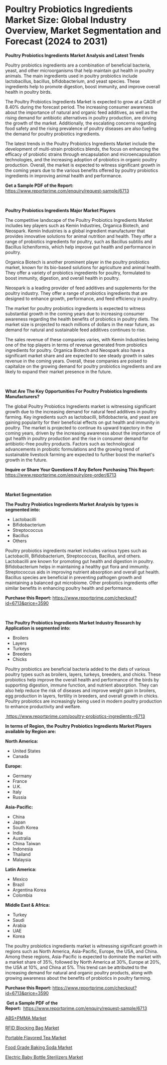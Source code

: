 <p><h1>Poultry Probiotics Ingredients Market Size: Global Industry Overview, Market Segmentation and Forecast (2024 to 2031)</h1></p><p><strong>Poultry Probiotics Ingredients Market Analysis and Latest Trends</strong></p>
<p><p>Poultry probiotics ingredients are a combination of beneficial bacteria, yeast, and other microorganisms that help maintain gut health in poultry animals. The main ingredients used in poultry probiotics include lactobacillus, bacillus, bifidobacterium, and yeast species. These ingredients help to promote digestion, boost immunity, and improve overall health in poultry birds.</p><p>The Poultry Probiotics Ingredients Market is expected to grow at a CAGR of 8.40% during the forecast period. The increasing consumer awareness about the importance of natural and organic feed additives, as well as the rising demand for antibiotic alternatives in poultry production, are driving the growth of the market. Additionally, the escalating concerns regarding food safety and the rising prevalence of poultry diseases are also fueling the demand for poultry probiotics ingredients.</p><p>The latest trends in the Poultry Probiotics Ingredients Market include the development of multi-strain probiotics blends, the focus on enhancing the efficacy of probiotic strains through encapsulation and microencapsulation technologies, and the increasing adoption of probiotics in organic poultry production. Overall, the market is expected to witness significant growth in the coming years due to the various benefits offered by poultry probiotics ingredients in improving animal health and performance.</p></p>
<p><strong>Get a Sample PDF of the Report:&nbsp;</strong> <a href="https://www.reportprime.com/enquiry/request-sample/6713">https://www.reportprime.com/enquiry/request-sample/6713</a></p>
<p>&nbsp;</p>
<p><strong>Poultry Probiotics Ingredients Major Market Players</strong></p>
<p><p>The competitive landscape of the Poultry Probiotics Ingredients Market includes key players such as Kemin Industries, Organica Biotech, and Neospark. Kemin Industries is a global ingredient manufacturer that provides innovative solutions for animal nutrition and health. They offer a range of probiotics ingredients for poultry, such as Bacillus subtilis and Bacillus licheniformis, which help improve gut health and performance in poultry.</p><p>Organica Biotech is another prominent player in the poultry probiotics market, known for its bio-based solutions for agriculture and animal health. They offer a variety of probiotics ingredients for poultry, formulated to boost immunity, digestion, and overall health in poultry.</p><p>Neospark is a leading provider of feed additives and supplements for the poultry industry. They offer a range of probiotics ingredients that are designed to enhance growth, performance, and feed efficiency in poultry.</p><p>The market for poultry probiotics ingredients is expected to witness substantial growth in the coming years due to increasing consumer awareness regarding the health benefits of probiotics in poultry diets. The market size is projected to reach millions of dollars in the near future, as demand for natural and sustainable feed additives continues to rise.</p><p>The sales revenue of these companies varies, with Kemin Industries being one of the top players in terms of revenue generated from probiotics ingredients for poultry. Organica Biotech and Neospark also have a significant market share and are expected to see steady growth in sales revenue in the coming years. Overall, these companies are poised to capitalize on the growing demand for poultry probiotics ingredients and are likely to expand their market presence in the future.</p></p>
<p>&nbsp;</p>
<p><strong>What Are The Key Opportunities For Poultry Probiotics Ingredients Manufacturers?</strong></p>
<p><p>The global Poultry Probiotics Ingredients market is witnessing significant growth due to the increasing demand for natural feed additives in poultry farming. Key ingredients such as lactobacilli, bifidobacteria, and yeast are gaining popularity for their beneficial effects on gut health and immunity in poultry. The market is projected to continue its upward trajectory in the coming years, driven by the increasing awareness about the importance of gut health in poultry production and the rise in consumer demand for antibiotic-free poultry products. Factors such as technological advancements in probiotic formulations and the growing trend of sustainable livestock farming are expected to further boost the market's growth in the future.</p></p>
<p><strong>Inquire or Share Your Questions If Any Before Purchasing This Report:</strong> <a href="https://www.reportprime.com/enquiry/pre-order/6713">https://www.reportprime.com/enquiry/pre-order/6713</a></p>
<p>&nbsp;</p>
<p><strong>Market Segmentation</strong></p>
<p><strong>The Poultry Probiotics Ingredients Market Analysis by types is segmented into:</strong></p>
<p><ul><li>Lactobacilli</li><li>Bifidobacterium</li><li>Streptococcus</li><li>Bacillus</li><li>Others</li></ul></p>
<p><p>Poultry probiotics ingredients market includes various types such as Lactobacilli, Bifidobacterium, Streptococcus, Bacillus, and others. Lactobacilli are known for promoting gut health and digestion in poultry. Bifidobacterium helps in maintaining a healthy gut flora and immunity. Streptococcus aids in improving nutrient absorption and overall gut health. Bacillus species are beneficial in preventing pathogen growth and maintaining a balanced gut microbiome. Other probiotics ingredients offer similar benefits in enhancing poultry health and performance.</p></p>
<p><strong>Purchase this Report:&nbsp;</strong><a href="https://www.reportprime.com/checkout?id=6713&price=3590">https://www.reportprime.com/checkout?id=6713&price=3590</a></p>
<p>&nbsp;</p>
<p><strong>The Poultry Probiotics Ingredients Market Industry Research by Application is segmented into:</strong></p>
<p><ul><li>Broilers</li><li>Layers</li><li>Turkeys</li><li>Breeders</li><li>Chicks</li></ul></p>
<p><p>Poultry probiotics are beneficial bacteria added to the diets of various poultry types such as broilers, layers, turkeys, breeders, and chicks. These probiotics help improve the overall health and performance of the birds by supporting digestion, immune function, and nutrient absorption. They can also help reduce the risk of diseases and improve weight gain in broilers, egg production in layers, fertility in breeders, and overall growth in chicks. Poultry probiotics are increasingly being used in modern poultry production to enhance productivity and welfare.</p></p>
<p><a href="https://www.reportprime.com/poultry-probiotics-ingredients-r6713">&nbsp;https://www.reportprime.com/poultry-probiotics-ingredients-r6713</a></p>
<p><strong>In terms of Region, the Poultry Probiotics Ingredients Market Players available by Region are:</strong></p>
<p>
    <p> <strong> North America: </strong>
        <ul>
            <li>United States</li>
            <li>Canada</li>
        </ul>
        </p> 
    <p> <strong> Europe: </strong>
        <ul>
            <li>Germany</li>
            <li>France</li>
            <li>U.K.</li>
            <li>Italy</li>
            <li>Russia</li>
        </ul>
        </p> 
    <p> <strong> Asia-Pacific: </strong>
        <ul>
            <li>China</li>
            <li>Japan</li>
            <li>South Korea</li>
            <li>India</li>
            <li>Australia</li>
            <li>China Taiwan</li>
            <li>Indonesia</li>
            <li>Thailand</li>
            <li>Malaysia</li>
        </ul>
        </p> 
    <p> <strong> Latin America: </strong>
        <ul>
            <li>Mexico</li>
            <li>Brazil</li>
            <li>Argentina Korea</li>
            <li>Colombia</li>
        </ul>
        </p> 
    <p> <strong> Middle East & Africa: </strong>
        <ul>
            <li>Turkey</li>
            <li>Saudi</li>
            <li>Arabia</li>
            <li>UAE</li>
            <li>Korea</li>
        </ul>
    </p>
    </p>
<p><p>The poultry probiotics ingredients market is witnessing significant growth in regions such as North America, Asia-Pacific, Europe, the USA, and China. Among these regions, Asia-Pacific is expected to dominate the market with a market share of 35%, followed by North America at 30%, Europe at 20%, the USA at 10%, and China at 5%. This trend can be attributed to the increasing demand for natural and organic poultry products, along with growing awareness about the benefits of probiotics in poultry farming.</p></p>
<p><strong>Purchase this Report: </strong><a href="https://www.reportprime.com/checkout?id=6713&price=3590">https://www.reportprime.com/checkout?id=6713&price=3590</a></p>
<p>&nbsp;<strong>Get a Sample PDF of the Report:&nbsp;&nbsp;</strong><a href="https://www.reportprime.com/enquiry/request-sample/6713">https://www.reportprime.com/enquiry/request-sample/6713</a></p>
<p><strong></strong></p>
<p><p><a href="https://www.linkedin.com/pulse/global-abspmma-market-sector-types-applications-player-edipc?trackingId=HG%2BVS9ZI4uTPKWhXc6%2BtXw%3D%3D">ABS+PMMA Market</a></p><p><a href="https://www.linkedin.com/pulse/rfid-blocking-bag-market-share-analysis-growth-trends-forecasts-cghwf?trackingId=B6VZE5zgR%2FKYVTnl4lJSwQ%3D%3D">RFID Blocking Bag Market</a></p><p><a href="https://github.com/JosephMorgnlvXXff/Market-Research-Report-List-1/blob/main/portable-flavored-tea-market.md">Portable Flavored Tea Market</a></p><p><a href="https://github.com/trameciabutler45/Market-Research-Report-List-1/blob/main/food-grade-baking-soda-market.md">Food Grade Baking Soda Market</a></p><p><a href="https://issuu.com/reportprime-2/docs/electric-baby-bottle-sterilizers-ma_1d5dbc804bdfea">Electric Baby Bottle Sterilizers Market</a></p></p>
